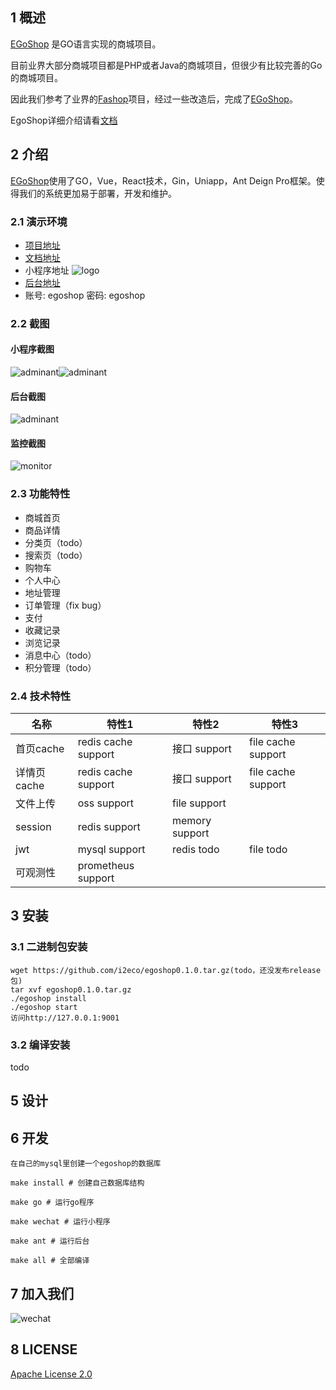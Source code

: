 ## 1 概述

[EGoShop](https://github.com/i2eco/egoshop) 是GO语言实现的商城项目。

目前业界大部分商城项目都是PHP或者Java的商城项目，但很少有比较完善的Go的商城项目。

因此我们参考了业界的[Fashop](https://github.com/mojisrc/fashop)项目，经过一些改造后，完成了[EGoShop](https://github.com/mojisrc/fashop)。

EgoShop详细介绍请看[文档](http://doc.egoshop.questionfans.com/ecology/)

## 2 介绍

[EGoShop](https://github.com/i2eco/egoshop)使用了GO，Vue，React技术，Gin，Uniapp，Ant Deign Pro框架。使得我们的系统更加易于部署，开发和维护。

### 2.1 演示环境
* [项目地址](https://github.com/i2eco/egoshop)
* [文档地址](http://doc.egoshop.questionfans.com/)
* 小程序地址
  ![logo](./docs/img/wechatmini_small.jpg)
* [后台地址](https://egoshop.questionfans.com) 
* 账号: egoshop 密码: egoshop

### 2.2 截图

#### 小程序截图

![adminant](./docs/img/miniwechat1.png)![adminant](./docs/img/miniwechat2.png)

#### 后台截图

![adminant](../static/adminant.png)


#### 监控截图

![monitor](./docs/img/monitor.png)

### 2.3 功能特性

* 商城首页
* 商品详情
* 分类页（todo）
* 搜索页（todo）
* 购物车
* 个人中心
* 地址管理
* 订单管理（fix bug）
* 支付
* 收藏记录
* 浏览记录
* 消息中心（todo）
* 积分管理（todo）

### 2.4 技术特性

| 名称        | 特性1               | 特性2        | 特性3           |
| ----------- | ------------------- | ------------ | --------------- |
| 首页cache   | redis cache support | 接口 support | file cache support |
| 详情页cache | redis cache support    | 接口 support | file cache support |
| 文件上传    | oss support         | file support    |                 |
| session     | redis support       | memory support    |                 |
| jwt         | mysql support       | redis todo   | file todo       |
| 可观测性    | prometheus support  |              |                 |

## 3 安装

### 3.1 二进制包安装

```
wget https://github.com/i2eco/egoshop0.1.0.tar.gz(todo，还没发布release包)
tar xvf egoshop0.1.0.tar.gz
./egoshop install
./egoshop start
访问http://127.0.0.1:9001
```

### 3.2  编译安装

todo

## 5 设计

## 6 开发

```
在自己的mysql里创建一个egoshop的数据库

make install # 创建自己数据库结构

make go # 运行go程序

make wechat # 运行小程序

make ant # 运行后台

make all # 全部编译
```

## 7 加入我们

![wechat](./docs/img/wechat.jpg)

## 8 LICENSE

[Apache License 2.0](https://github.com/i2eco/egoshop/blob/master/LICENSE)
